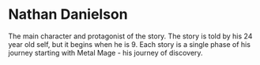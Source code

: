 # Nathan Danielson

The main character and protagonist of the story. The story is told by his 24
year old self, but it begins when he is 9. Each story is a single phase of his
journey starting with Metal Mage - his journey of discovery.

